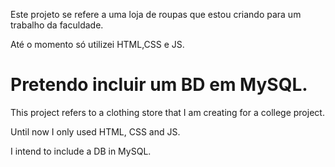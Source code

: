 Este projeto se refere a uma loja de roupas que estou criando para um trabalho da faculdade.

Até o momento só utilizei HTML,CSS e JS.

Pretendo incluir um BD em MySQL.
=================================================================================================
This project refers to a clothing store that I am creating for a college project.

Until now I only used HTML, CSS and JS.

I intend to include a DB in MySQL.
